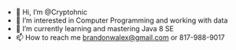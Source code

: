 - 👋 Hi, I’m @Cryptohnic
- 👀 I’m interested in Computer Programming and working with data
- 🌱 I’m currently learning and mastering Java 8 SE
- 📫 How to reach me brandonwalex@gmail.com or 817-988-9017
